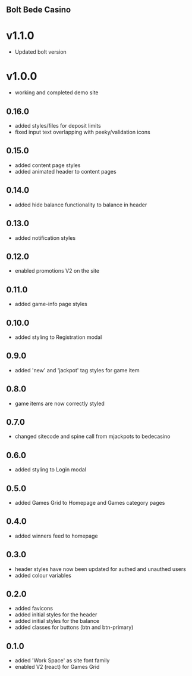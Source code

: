## Bolt Bede Casino

# v1.1.0

- Updated bolt version

# v1.0.0

- working and completed demo site

## 0.16.0

- added styles/files for deposit limits
- fixed input text overlapping with peeky/validation icons

## 0.15.0

- added content page styles
- added animated header to content pages

## 0.14.0

- added hide balance functionality to balance in header

## 0.13.0

- added notification styles

## 0.12.0

- enabled promotions V2 on the site

## 0.11.0

- added game-info page styles

## 0.10.0

- added styling to Registration modal

## 0.9.0

- added 'new' and 'jackpot' tag styles for game item

## 0.8.0

- game items are now correctly styled

## 0.7.0

- changed sitecode and spine call from mjackpots to bedecasino

## 0.6.0

- added styling to Login modal

## 0.5.0

- added Games Grid to Homepage and Games category pages

## 0.4.0

- added winners feed to homepage

## 0.3.0

- header styles have now been updated for authed and unauthed users
- added colour variables

## 0.2.0

- added favicons
- added initial styles for the header
- added initial styles for the balance
- added classes for buttons (btn and btn-primary)

## 0.1.0

- added 'Work Space' as site font family
- enabled V2 (react) for Games Grid
